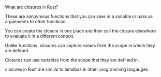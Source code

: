 What are closures in Rust?

These are annoymous functions that you can save in a variable or pass
as arguements to other functions.

You can create the closure in one place and then call the closure 
elsewhere to evaluate it in a different context.

Unlike functions, closures can capture values from the scope in which they
are defined.

Closures can use variables from the scope that they are defined in.

closures in Rust are similar to lamdbas in other programming langauges.
